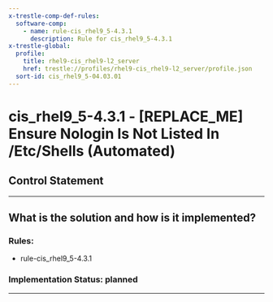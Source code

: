 ```yaml
---
x-trestle-comp-def-rules:
  software-comp:
    - name: rule-cis_rhel9_5-4.3.1
      description: Rule for cis_rhel9_5-4.3.1
x-trestle-global:
  profile:
    title: rhel9-cis_rhel9-l2_server
    href: trestle://profiles/rhel9-cis_rhel9-l2_server/profile.json
  sort-id: cis_rhel9_5-04.03.01
---
```


# cis_rhel9_5-4.3.1 - \[REPLACE_ME\] Ensure Nologin Is Not Listed In /Etc/Shells (Automated)

## Control Statement

______________________________________________________________________

## What is the solution and how is it implemented?

<!-- For implementation status enter one of: implemented, partial, planned, alternative, not-applicable -->

<!-- Note that the list of rules under ### Rules: is read-only and changes will not be captured after assembly to JSON -->

<!-- Add control implementation description here for control: cis_rhel9_5-4.3.1 -->

### Rules:

  - rule-cis_rhel9_5-4.3.1

### Implementation Status: planned

______________________________________________________________________
